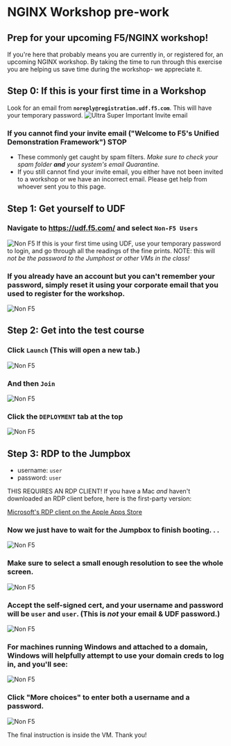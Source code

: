 # NGINX Workshop pre-work
## Prep for your upcoming F5/NGINX workshop! 

If you're here that probably means you are currently in, or registered for, an upcoming NGINX workshop. By taking the time to run through this exercise you are helping us save time during the workshop- we appreciate it.

## Step 0: If this is your first time in a Workshop
Look for an email from **`noreply@registration.udf.f5.com`**. This will have your temporary password.
![Ultra Super Important Invite email](images/megasuperimportantemail.png "Ultra Double Super Important Email, seriously")
### If you cannot find your invite email ("Welcome to F5's Unified Demonstration Framework") STOP
  * These commonly get caught by spam filters. *Make sure to check your spam folder **and** your system's email Quarantine.*
  * If you still cannot find your invite email, you either have not been invited to a workshop or we have an incorrect email. Please get help from whoever sent you to this page.

## Step 1: Get yourself to UDF
### Navigate to https://udf.f5.com/ and select ```Non-F5 Users```
![Non F5](images/udfloginnonf5.png "clever alt text")
If this is your first time using UDF, use your temporary password to login, and go through all the readings of the fine prints. NOTE: this will *not be the password to the Jumphost or other VMs in the class!* 

### If you already have an account but you can't remember your password, simply reset it using your corporate email that you used to register for the workshop.
![Non F5](images/udfloginreset.png "happens to the best of us")

## Step 2: Get into the test course
### Click ```Launch``` (This will open a new tab.)
![Non F5](images/courselist.png "click launch")

### And then ```Join```
![Non F5](images/joinbutton.png "'Yes I'm sure'")

### Click the ```DEPLOYMENT``` tab at the top
![Non F5](images/almostthere.png "I'm up here")

## Step 3: RDP to the Jumpbox
   * username: `user`
   * password: `user`

THIS REQUIRES AN RDP CLIENT! If you have a Mac *and* haven't downloaded an RDP client before, here is the first-party version:

[Microsoft's RDP client on the Apple Apps Store](https://apps.apple.com/us/app/microsoft-remote-desktop/id1295203466?mt=12)

### Now we just have to wait for the Jumpbox to finish booting. . .
![Non F5](images/waitforboot.png "loading. . .")

### Make sure to select a small enough resolution to see the whole screen.
![Non F5](images/launchrdp.png "almost there")

### Accept the self-signed cert, and your username and password will be `user` and `user`. (This is *not* your email & UDF password.)
![Non F5](images/useruser.png "rogerroger")

### For machines running Windows and attached to a domain, Windows will helpfully attempt to use your domain creds to log in, and you'll see:
![Non F5](images/domaincreds.png "everyone has credentials.com email accounts right?")

### Click "More choices" to enter both a username and a password.
![Non F5](images/domaincredsannotated.png "green arrows")


The final instruction is inside the VM.
Thank you!
